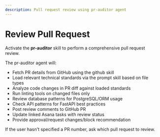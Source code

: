 ```yaml
---
description: Pull request review using pr-auditor agent
---
```


# Review Pull Request

Activate the **pr-auditor** skill to perform a comprehensive pull request review.

The pr-auditor agent will:
- Fetch PR details from GitHub using the github skill
- Load relevant technical standards via the prompt skill based on file types
- Analyze code changes in PR diff against loaded standards
- Run linting tools on changed files only
- Review database patterns for PostgreSQL/ORM usage
- Check API patterns for FastAPI best practices
- Post review comments to GitHub PR
- Update linked Asana tasks with review status
- Provide approval/request changes/block recommendation

If the user hasn't specified a PR number, ask which pull request to review.
